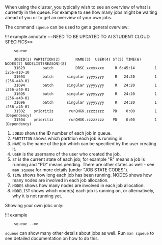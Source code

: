 When using the cluster, you typically wish to see an overview of what is currently in the queue. For example to see how many jobs might be waiting ahead of you or to get an overview of your own jobs.

The command `squeue` can be used to get a general overview:

!!! example annotate
    ==NEED TO BE UPDATED TO AI STUDENT CLOUD SPECIFICS==

        squeue

        JOBID(1) PARTITION(2)		NAME(3)	 USER(4) ST(5) TIME(6)	NODES(7) NODELIST(REASON)(8)
        31623	     batch		    DRSC xxxxxxxx     R	6:45:14		    1         i256-a10-10
        31693	     batch      singular yyyyyyyy     R	  24:20		    1         i256-a40-01
        31694	     batch      singular yyyyyyyy     R	  24:20		    1         i256-a40-01
        31695	     batch      singular yyyyyyyy     R	  24:20		    1         i256-a40-01
        31696	     batch      singular yyyyyyyy     R	  24:20		    1         i256-a40-01
        31502    prioritiz       runQHGK.zzzzzzzz    PD	   0:00		    1        (Dependency)
        31504    prioritiz       runQHGK.zzzzzzzz    PD	   0:00		    1        (Dependency)

1.  `JOBID` shows the ID number of each job in queue.
2.  `PARTITION` shows which partition each job is running in.
3.  `NAME` is the name of the job which can be specified by the user creating it.
4.  `USER` is the username of the user who created the job.
5.  `ST` is the current state of each job; for example "R" means a job is running and "PD" means pending. There are other states as well - see `man squeue` for more details (under "JOB STATE CODES").
6.  `TIME` shows how long each job has been running. NODES shows how many nodes are involved in each job allocation.
7.  `NODES` shows how many nodes are involved in each job allocation.
8.  `NODELIST` shows which node(s) each job is running on, or alternatively, why it is not running yet.

 
Showing your own jobs only:

!!! example

        squeue --me

`squeue` can show many other details about jobs as well. Run `man
squeue` to see detailed documentation on how to do this.